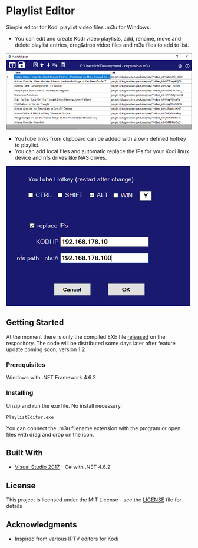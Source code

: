 # Playlist Editor
Simple editor for Kodi playlist video files .m3u for Windows.
- You can edit and create Kodi video playlists, add, rename, move and delete playlist entries, drag&drop video files and m3u files to add to list.

![UI](PlaylistEditor2.PNG)

- YouTube links from clipboard can be added with a own defined hotkey to playlist.
- You can add local files and automatic replace the IPs for your Kodi linux device and nfs drives like NAS drives.

![UI](settings.PNG)


## Getting Started

At the moment there is only the compiled EXE file [released](https://github.com/Isayso/PlaylistEditor/releases) on the respository. The code will be distributed some days later after feature update coming soon, version 1.2


### Prerequisites

Windows with .NET Framework 4.6.2



### Installing

Unzip and run the exe file. No install necessary.


```
PlaylistEditor.exe
```


You can connect the .m3u filename extension with the program or open files with drag and drop on the icon.




## Built With

* [Visual Studio 2017](https://visualstudio.microsoft.com/) - C# with .NET 4.6.2


## License

This project is licensed under the MIT License - see the [LICENSE](LICENSE) file for details

## Acknowledgments

* Inspired from various IPTV editors for Kodi

